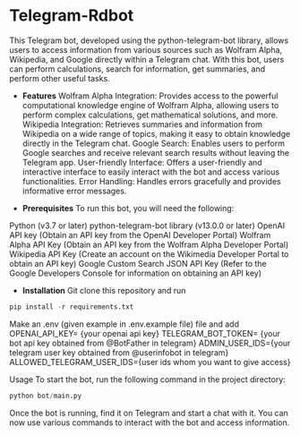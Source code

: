 # Telegram-Rdbot
This Telegram bot, developed using the python-telegram-bot library, allows users to access information from various sources such as Wolfram Alpha, Wikipedia, and Google directly within a Telegram chat. With this bot, users can perform calculations, search for information, get summaries, and perform other useful tasks.

* **Features**
Wolfram Alpha Integration: Provides access to the powerful computational knowledge engine of Wolfram Alpha, allowing users to perform complex calculations, get mathematical solutions, and more.
Wikipedia Integration: Retrieves summaries and information from Wikipedia on a wide range of topics, making it easy to obtain knowledge directly in the Telegram chat.
Google Search: Enables users to perform Google searches and receive relevant search results without leaving the Telegram app.
User-friendly Interface: Offers a user-friendly and interactive interface to easily interact with the bot and access various functionalities.
Error Handling: Handles errors gracefully and provides informative error messages.

* **Prerequisites**
To run this bot, you will need the following:

Python (v3.7 or later)
python-telegram-bot library (v13.0.0 or later)
OpenAI API key (Obtain an API key from the OpenAI Developer Portal)
Wolfram Alpha API Key (Obtain an API key from the Wolfram Alpha Developer Portal)
Wikipedia API Key (Create an account on the Wikimedia Developer Portal to obtain an API key)
Google Custom Search JSON API Key (Refer to the Google Developers Console for information on obtaining an API key)

* **Installation**
Git clone this repository and run
```python
pip install -r requirements.txt
```
Make an .env (given example in .env.example file) file and add 
OPENAI_API_KEY= {your openai api key}
TELEGRAM_BOT_TOKEN= {your bot api key obtained from @BotFather in telegram}
ADMIN_USER_IDS={your telegram user key obtained from @userinfobot in telegram}
ALLOWED_TELEGRAM_USER_IDS={user ids whom you want to give access}


Usage
To start the bot, run the following command in the project directory:
```python
python bot/main.py
```
Once the bot is running, find it on Telegram and start a chat with it. You can now use various commands to interact with the bot and access information.
